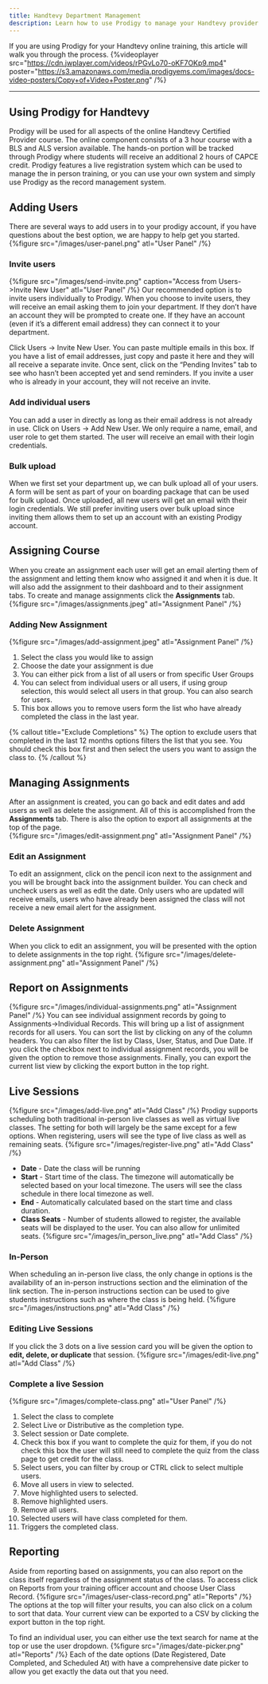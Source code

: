 ```yaml
---
title: Handtevy Department Management
description: Learn how to use Prodigy to manage your Handtevy provider course.
---
```


If you are using Prodigy for your Handtevy online training, this article will walk you through the process.
{%videoplayer src="https://cdn.jwplayer.com/videos/rPGvLo70-oKF7OKp9.mp4" poster="https://s3.amazonaws.com/media.prodigyems.com/images/docs-video-posters/Copy+of+Video+Poster.png" /%}

---
## Using Prodigy for Handtevy
Prodigy will be used for all aspects of the online Handtevy Certified Provider course. The online component consists of a 3 hour course with a BLS and ALS version available. The hands-on portion will be tracked through Prodigy where students will receive an additional 2 hours of CAPCE credit. Prodigy features a live registration system which can be used to manage the in person training, or you can use your own system and simply use Prodigy as the record management system.
## Adding Users
There are several ways to add users in to your prodigy account, if you have questions about the best option, we are happy to help get you started.
{%figure src="/images/user-panel.png" atl="User Panel" /%}
### Invite users
{%figure src="/images/send-invite.png" caption="Access from Users->Invite New User" atl="User Panel" /%}
Our recommended option is to invite users individually to Prodigy. When you choose to invite users, they will receive an email asking them to join your department. If they don’t have an account they will be prompted to create one. If they have an account (even if it’s a different email address) they can connect it to your department. 

Click Users -> Invite New User. You can paste multiple emails in this box. If you have a list of email addresses, just copy and paste it here and they will all receive a separate invite. Once sent, click on the “Pending Invites” tab to see who hasn’t been accepted yet and send reminders. If you invite a user who is already in your account, they will not receive an invite.

### Add individual users
You can add a user in directly as long as their email address is not already in use. Click on Users -> Add New User. We only require a name, email, and user role to get them started. The user will receive an email with their login credentials. 

### Bulk upload
When we first set your department up, we can bulk upload all of your users. A form will be sent as part of your on boarding package that can be used for bulk upload. Once uploaded, all new users will get an email with their login credentials. We still prefer inviting users over bulk upload since inviting them allows them to set up an account with an existing Prodigy account.
## Assigning Course
When you create an assignment each user will get an email alerting them of the assignment and letting them know who assigned it and when it is due. It will also add the assignment to their dashboard and to their assignment tabs. To create and manage assignments click the **Assignments** tab. 
{%figure src="/images/assignments.jpeg" atl="Assignment Panel" /%}
### Adding New Assignment
{%figure src="/images/add-assignment.jpeg" atl="Assignment Panel" /%}
1. Select the class you would like to assign
1. Choose the date your assignment is due
1. You can either pick from a list of all users or from specific User Groups
1. You can select from individual users or all users, if using group selection, this would select all users in that group. You can also search for users.
1. This box allows you to remove users form the list who have already completed the class in the last year. 

{% callout title="Exclude Completions" %}
The option to exclude users that completed in the last 12 months options filters the list that you see. You should check this box first and then select the users you want to assign the class to. 
{% /callout %}
## Managing Assignments
After an assignment is created, you can go back and edit dates and add users as well as delete the assignment. All of this is accomplished from the **Assignments** tab. There is also the option to export all assignments at the top of the page.  
{%figure src="/images/edit-assignment.png" atl="Assignment Panel" /%}
### Edit an Assignment
To edit an assignment, click on the pencil icon next to the assignment and you will be brought back into the assignment builder. You can check and uncheck users as well as edit the date. Only users who are updated will receive emails, users who have already been assigned the class will not receive a new email alert for the assignment. 
### Delete Assignment
When you click to edit an assignment, you will be presented with the option to delete assignments in the top right. 
{%figure src="/images/delete-assignment.png" atl="Assignment Panel" /%}
## Report on Assignments
{%figure src="/images/individual-assignments.png" atl="Assignment Panel" /%}
You can see individual assignment records by going to Assignments->Individual Records. This will bring up a list of assignment records for all users. You can sort the list by clicking on any of the column headers. You can also filter the list by Class, User, Status, and Due Date. If you click the checkbox next to individual assignment records, you will be given the option to remove those assignments. Finally, you can export the current list view by clicking the export button in the top right. 
## Live Sessions
{%figure src="/images/add-live.png" atl="Add Class" /%}
Prodigy supports scheduling both traditional in-person live classes as well as virtual live classes. The setting for both will largely be the same except for a few options. When registering, users will see the type of live class as well as remaining seats.
{%figure src="/images/register-live.png" atl="Add Class" /%}
* **Date** - Date the class will be running
* **Start** - Start time of the class. The timezone will automatically be selected based on your local timezone. The users will see the class schedule in there local timezone as well.
* **End** - Automatically calculated based on the start time and class duration.
* **Class Seats** - Number of students allowed to register, the available seats will be displayed to the user. You can also allow for unlimited seats.
{%figure src="/images/in_person_live.png" atl="Add Class" /%}
### In-Person
When scheduling an in-person live class, the only change in options is the availability of an in-person instructions section and the elimination of the link section. The in-person instructions section can be used to give students instructions such as where the class is being held. 
{%figure src="/images/instructions.png" atl="Add Class" /%}
### Editing Live Sessions
If you click the 3 dots on a live session card you will be given the option to **edit, delete, or duplicate** that session. 
{%figure src="/images/edit-live.png" atl="Add Class" /%}
### Complete a live Session
{%figure src="/images/complete-class.png" atl="User Panel" /%}
1. Select the class to complete
2. Select Live or Distributive as the completion type.
3. Select session or Date complete.
4. Check this box if you want to complete the quiz for them, if you do not check this box the user will still need to complete the quiz from the class page to get credit for the class.
5. Select users, you can filter by croup or CTRL click to select multiple users.
6. Move all users in view to selected.
7. Move highlighted users to selected.
8. Remove highlighted users.
9.  Remove all users.
10. Selected users will have class completed for them.
11. Triggers the completed class.
## Reporting
Aside from reporting based on assignments, you can also report on the class itself regardless of the assignment status of the class. To access click on Reports from your training officer account and choose User Class Record.
{%figure src="/images/user-class-record.png" atl="Reports" /%}
The options at the top will filter your results, you can also click on a colum to sort that data. Your current view can be exported to a CSV by clicking the export button in the top right. 

To find an individual user, you can either use the text search for name at the top or use the user dropdown.
{%figure src="/images/date-picker.png" atl="Reports" /%}
Each of the date options (Date Registered, Date Completed, and Scheduled At) with have a comprehensive date picker to allow you get exactly the data out that you need.

